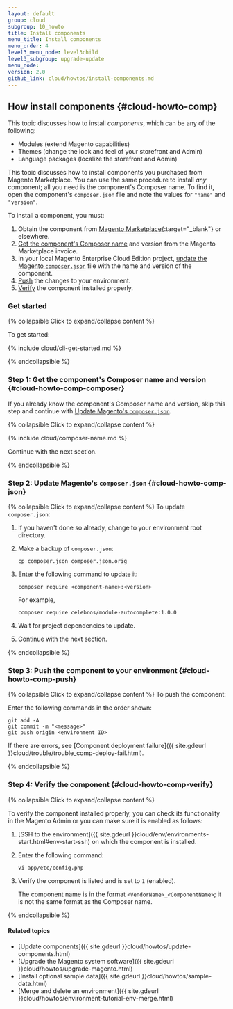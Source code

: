```yaml
---
layout: default
group: cloud
subgroup: 10_howto
title: Install components
menu_title: Install components
menu_order: 4
level3_menu_node: level3child
level3_subgroup: upgrade-update
menu_node: 
version: 2.0
github_link: cloud/howtos/install-components.md
---
```


## How install components {#cloud-howto-comp}
This topic discusses how to install *components*, which can be any of the following:

*	Modules (extend Magento capabilities)
*	Themes (change the look and feel of your storefront and Admin)
*	Language packages (localize the storefront and Admin)

<div class="bs-callout bs-callout-info" id="info">
  <p>This topic discusses how to install components you purchased from Magento Marketplace. You can use the same procedure to install <em>any</em> component; all you need is the component's Composer name. To find it, open the component's <code>composer.json</code> file and note the values for <code>"name"</code> and <code>"version"</code>.</p>
</div>

To install a component, you must:

1.	Obtain the component from [Magento Marketplace](https://marketplace.magento.com){:target="_blank"} or elsewhere.
1.	[Get the component's Composer name](#cloud-howto-comp-composer) and version from the Magento Marketplace invoice.
2.	In your local Magento Enterprise Cloud Edition project, [update the Magento `composer.json`](#cloud-howto-comp-json) file with the name and version of the component.
3.	[Push](#cloud-howto-comp-push) the changes to your environment.
4.	[Verify](#cloud-howto-comp-verify) the component installed properly.

### Get started

{% collapsible Click to expand/collapse content %}

To get started:

{% include cloud/cli-get-started.md %}

{% endcollapsible %}

### Step 1: Get the component's Composer name and version {#cloud-howto-comp-composer}
If you already know the component's Composer name and version, skip this step and continue with [Update Magento's `composer.json`](#cloud-howto-comp-json).

{% collapsible Click to expand/collapse content %}

{% include cloud/composer-name.md %}

Continue with the next section.

{% endcollapsible %}

### Step 2: Update Magento's `composer.json` {#cloud-howto-comp-json}

{% collapsible Click to expand/collapse content %}
To update `composer.json`:

1.	If you haven't done so already, change to your environment root directory.
1.	Make a backup of `composer.json`:

		cp composer.json composer.json.orig
2.	Enter the following command to update it:

		composer require <component-name>:<version>

	For example,

		composer require celebros/module-autocomplete:1.0.0
4.	Wait for project dependencies to update.
3.	Continue with the next section.

{% endcollapsible %}

### Step 3: Push the component to your environment {#cloud-howto-comp-push}

{% collapsible Click to expand/collapse content %}
To push the component:

Enter the following commands in the order shown:

	git add -A
	git commit -m "<message>"
	git push origin <environment ID>

If there are errors, see [Component deployment failure]({{ site.gdeurl }}cloud/trouble/trouble_comp-deploy-fail.html).

{% endcollapsible %}

### Step 4: Verify the component {#cloud-howto-comp-verify}

{% collapsible Click to expand/collapse content %}

To verify the component installed properly, you can check its functionality in the Magento Admin or you can make sure it is enabled as follows:

1.	[SSH to the environment]({{ site.gdeurl }}cloud/env/environments-start.html#env-start-ssh) on which the component is installed.
2.	Enter the following command:

		vi app/etc/config.php
3.	Verify the component is listed and is set to `1` (enabled).

	The component name is in the format `<VendorName>_<ComponentName>`; it is not the same format as the Composer name.

{% endcollapsible %}

#### Related topics
*	[Update components]({{ site.gdeurl }}cloud/howtos/update-components.html)
*	[Upgrade the Magento system software]({{ site.gdeurl }}cloud/howtos/upgrade-magento.html)
*	[Install optional sample data]({{ site.gdeurl }}cloud/howtos/sample-data.html)
*	[Merge and delete an environment]({{ site.gdeurl }}cloud/howtos/environment-tutorial-env-merge.html)
